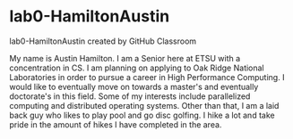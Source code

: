 # lab0-HamiltonAustin
lab0-HamiltonAustin created by GitHub Classroom

My name is Austin Hamilton. I am a Senior here at ETSU with a concentration in CS. I am planning on applying to Oak Ridge National Laboratories in order to pursue a
career in High Performance Computing. I would like to eventually move on towards a master's and eventually doctorate's in this field. Some of my interests include
parallelized computing and distributed operating systems. Other than that, I am a laid back guy who likes to play pool and go disc golfing. I hike a lot and take pride
in the amount of hikes I have completed in the area.
